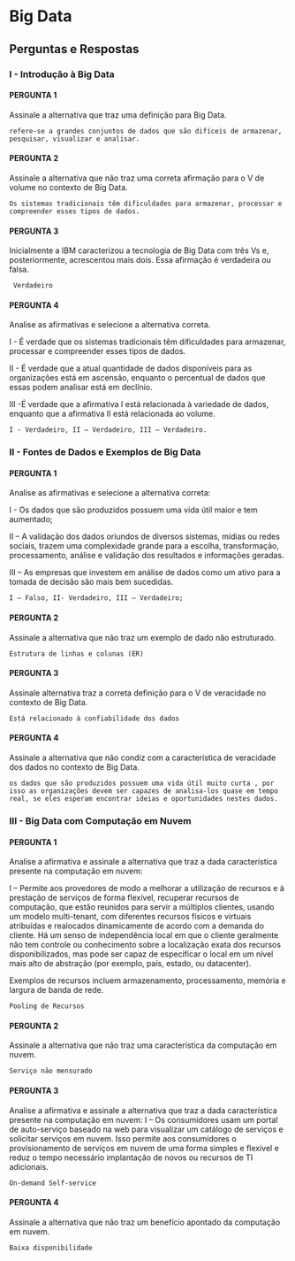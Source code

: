# Big Data

## Perguntas e Respostas

### I - Introdução à Big Data

#### PERGUNTA 1

Assinale a alternativa que traz uma definição para Big Data.

```Text
refere-se a grandes conjuntos de dados que são difíceis de armazenar, pesquisar, visualizar e analisar.
```

#### PERGUNTA 2

Assinale a alternativa que não traz uma correta afirmação para o V de volume no contexto de Big Data.

```Text
Os sistemas tradicionais têm dificuldades para armazenar, processar e compreender esses tipos de dados.
```

#### PERGUNTA 3

Inicialmente a IBM caracterizou a tecnologia de Big Data com três Vs e, posteriormente, acrescentou mais dois. Essa afirmação é verdadeira ou falsa.

```Text
 Verdadeiro
```

#### PERGUNTA 4

Analise as afirmativas e selecione a alternativa correta.  

I - É verdade que os sistemas tradicionais têm dificuldades para armazenar, processar e compreender esses tipos de dados.  

II - É verdade que a atual quantidade de dados disponíveis para as organizações está em ascensão, enquanto o percentual de dados que essas podem analisar está em declínio.  

III -É verdade que a afirmativa I está relacionada à variedade de dados, enquanto que a afirmativa II está relacionada ao volume.  

```Text
I - Verdadeiro, II – Verdadeiro, III – Verdadeiro.
```

### II - Fontes de Dados e Exemplos de Big Data

#### PERGUNTA 1

Analise as afirmativas e selecione a alternativa correta:  

I - Os dados que são produzidos possuem uma vida útil maior e tem aumentado;  

II – A validação dos dados oriundos de diversos sistemas, mídias ou redes sociais, trazem uma complexidade grande para a escolha, transformação, processamento, análise e validação dos resultados e informações geradas.  

III – As empresas que investem em análise de dados como um ativo para a tomada de decisão são mais bem sucedidas.  

```Text
I – Falso, II- Verdadeiro, III – Verdadeiro;
```

#### PERGUNTA 2

Assinale a alternativa que não traz um exemplo de dado não estruturado.

```Text
Estrutura de linhas e colunas (ER)
```

#### PERGUNTA 3

Assinale alternativa traz a correta definição para o V de veracidade no contexto de Big Data.  

```Text
Está relacionado à confiabilidade dos dados
```

#### PERGUNTA 4

Assinale a alternativa que não condiz com a característica de veracidade dos dados no contexto de Big Data.

```Text
os dados que são produzidos possuem uma vida útil muito curta , por isso as organizações devem ser capazes de analisa-los quase em tempo real, se eles esperam encontrar ideias e oportunidades nestes dados.
```

### III - Big Data com Computação em Nuvem

#### PERGUNTA 1

Analise a afirmativa e assinale a alternativa que traz a dada característica presente na computação em nuvem:  

I – Permite aos provedores de modo a melhorar a utilização de recursos e à prestação de serviços de forma flexível, recuperar recursos de computação, que estão reunidos para servir a múltiplos clientes, usando um modelo multi-tenant, com diferentes recursos físicos e virtuais atribuídas e realocados dinamicamente de acordo com a demanda do cliente. Há um senso de independência local em que o cliente geralmente não tem controle ou conhecimento sobre a localização exata dos recursos disponibilizados, mas pode ser capaz de especificar o local em um nível mais alto de abstração (por exemplo, país, estado, ou datacenter).

Exemplos de recursos incluem armazenamento, processamento, memória e largura de banda de rede.  

```Text
Pooling de Recursos
```

#### PERGUNTA 2

Assinale a alternativa que não traz uma característica da computação em nuvem.

```Text
Serviço não mensurado
```

#### PERGUNTA 3

Analise a afirmativa e assinale a alternativa que traz a dada característica presente na computação em nuvem:
I – Os consumidores usam um portal de auto-serviço baseado na web para visualizar um catálogo de serviços e solicitar serviços em nuvem. Isso permite aos consumidores o provisionamento de serviços em nuvem de uma forma simples e flexível e reduz o tempo necessário implantação de novos ou recursos de TI adicionais.

```Text
On-demand Self-service
```

#### PERGUNTA 4

Assinale a alternativa que não traz um benefício apontado da computação em nuvem.

```Text
Baixa disponibilidade
```

